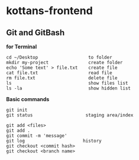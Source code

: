 # kottans-frontend

## Git and GitBash

**for Terminal**
```
cd ~/Desktop                   to folder
mkdir my-project               create folder
echo 'Some text' > file.txt    create file
cat file.txt                   read file
rm file.txt                    delete file
ls                             show files list
ls -la                         show hidden list

```

**Basic commands**
```
git init
git status                    staging area/index

git add <files>
git add .
git commit -m 'message'
git log                      history
git checkout <commit hash>
git checkout <branch name>
```
